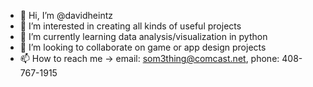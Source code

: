 - 👋 Hi, I’m @davidheintz
- 👀 I’m interested in creating all kinds of useful projects
- 🌱 I’m currently learning data analysis/visualization in python 
- 💞️ I’m looking to collaborate on game or app design projects
- 📫 How to reach me -> email: som3thing@comcast.net, phone: 408-767-1915

<!---
davidheintz/davidheintz is a ✨ special ✨ repository because its `README.md` (this file) appears on your GitHub profile.
You can click the Preview link to take a look at your changes.
--->
